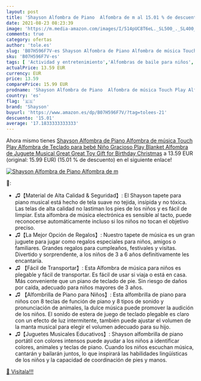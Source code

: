 ```yaml
---
layout: post
title: 'Shayson Alfombra de Piano  Alfombra de m al 15.01 % de descuento'
date: 2021-08-23 08:23:39
image: 'https://m.media-amazon.com/images/I/514pUC8T6eL._SL500_._SL400_.jpg'
comments: true
category: ofertas
author: 'tole.es'
slug: 'B07H596F7V-es Shayson Alfombra de Piano Alfombra de música Touch Play...'
sku: 'B07H596F7V-es'
tags: [ 'Actividad y entretenimiento','Alfombras de baile para niños','Alfombras de juego y gimnasios','Bebé','Juguetes','Juguetes electrónicos','Juguetes y juegos','christmas','shayson', ]
actualPrice: 13.59 EUR
currency: EUR
price: 13.59
comparePrice: 15.99 EUR
prodname: 'Shayson Alfombra de Piano  Alfombra de música Touch Play Alfombra de Teclado para bebé Niño Gracioso Play Blanket Alfombra de Juguete Musical Great Great Toy Gift for Birthday Christmas'
country: 'es'
flag: '🇪🇸'
brand: 'Shayson'
buyurl: 'https://www.amazon.es/dp/B07H596F7V/?tag=tolees-21'
descuento: '15.01'
average: '17.1833333333333'
---
```


Ahora mismo tienes [Shayson Alfombra de Piano  Alfombra de música Touch Play Alfombra de Teclado para bebé Niño Gracioso Play Blanket Alfombra de Juguete Musical Great Great Toy Gift for Birthday Christmas](https://www.amazon.es/dp/B07H596F7V/?tag=tolees-21) a 13.59 EUR (original: 15.99 EUR) (15.01 %  de descuento) en el siguiente enlace!

[![Shayson Alfombra de Piano  Alfombra de m](https://m.media-amazon.com/images/I/514pUC8T6eL._SL500_._SL400_.jpg)](https://www.amazon.es/dp/B07H596F7V/?tag=tolees-21)

🔎:

- ♫【Material de Alta Calidad & Seguridad】: El Shayson tapete para piano musical está hecho de tela suave no tejida, insípida y no tóxica. Las telas de alta calidad no lastiman los pies de los niños y es fácil de limpiar. Esta alfombra de música electrónica es sensible al tacto, puede reconocerse automáticamente incluso si los niños no tocan el objetivo preciso.
- ♫【La Mejor Opción de Regalos】: Nuestro tapete de música es un gran juguete para jugar como regalos especiales para niños, amigos o familiares. Grandes regalos para cumpleaños, festivales y visitas. Divertido y sorprendente, a los niños de 3 a 6 años definitivamente les encantaría.
- ♫ 【Fácil de Transportar】: Esta Alfombra de música para niños es plegable y fácil de transportar. Es fácil de usar si viaja o está en casa. Más conveniente que un piano de teclado de pie. Sin riesgo de daños por caída, adecuado para niños mayores de 3 años.
- ♫ 【Alfombrilla de Piano para Niños】: Esta alfombrilla de piano para niños con 8 teclas de función de piano y 8 tipos de sonido y pronunciación de animales, la dulce música puede promover la audición de los niños. El sonido de estera de juego de teclado plegable es claro con un efecto de luz intermitente, también puede ajustar el volumen de la manta musical para elegir el volumen adecuado para su hijo.
- ♫【Juguetes Musicales Educativos】: Shayson alfombrilla de piano portátil con colores intensos puede ayudar a los niños a identificar colores, animales y teclas de piano. Cuando los niños escuchan música, cantarán y bailarán juntos, lo que inspirará las habilidades lingüísticas de los niños y la capacidad de coordinación de pies y manos.

[🛒 Visítala!!!](https://www.amazon.es/dp/B07H596F7V/?tag=tolees-21)
